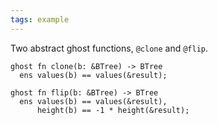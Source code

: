 ```yaml
---
tags: example
---
```


Two abstract ghost functions, `@clone` and `@flip`.

```{.mist .numberLines offset="76"}
ghost fn clone(b: &BTree) -> BTree
  ens values(b) == values(&result);

ghost fn flip(b: &BTree) -> BTree
  ens values(b) == values(&result),
      height(b) == -1 * height(&result);
```

